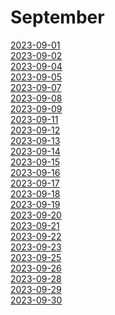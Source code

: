 # September

[2023-09-01](https://currentaffairs.pages.dev/August/2023-09-01)<br>
[2023-09-02](https://currentaffairs.pages.dev/August/2023-09-02)<br>
[2023-09-04](https://currentaffairs.pages.dev/August/2023-09-04)<br>
[2023-09-05](https://currentaffairs.pages.dev/August/2023-09-05)<br>
[2023-09-07](https://currentaffairs.pages.dev/August/2023-09-07)<br>
[2023-09-08](https://currentaffairs.pages.dev/August/2023-09-08)<br>
[2023-09-09](https://currentaffairs.pages.dev/August/2023-09-09)<br>
[2023-09-11](https://currentaffairs.pages.dev/August/2023-09-11)<br>
[2023-09-12](https://currentaffairs.pages.dev/August/2023-09-12)<br>
[2023-09-13](https://currentaffairs.pages.dev/August/2023-09-13)<br>
[2023-09-14](https://currentaffairs.pages.dev/August/2023-09-14)<br>
[2023-09-15](https://currentaffairs.pages.dev/August/2023-09-15)<br>
[2023-09-16](https://currentaffairs.pages.dev/August/2023-09-16)<br>
[2023-09-17](https://currentaffairs.pages.dev/August/2023-09-17)<br>
[2023-09-18](https://currentaffairs.pages.dev/August/2023-09-18)<br>
[2023-09-19](https://currentaffairs.pages.dev/August/2023-09-19)<br>
[2023-09-20](https://currentaffairs.pages.dev/August/2023-09-20)<br>
[2023-09-21](https://currentaffairs.pages.dev/August/2023-09-21)<br>
[2023-09-22](https://currentaffairs.pages.dev/August/2023-09-22)<br>
[2023-09-23](https://currentaffairs.pages.dev/August/2023-09-23)<br>
[2023-09-25](https://currentaffairs.pages.dev/August/2023-09-25)<br>
[2023-09-26](https://currentaffairs.pages.dev/August/2023-09-26)<br>
[2023-09-28](https://currentaffairs.pages.dev/August/2023-09-28)<br>
[2023-09-29](https://currentaffairs.pages.dev/August/2023-09-29)<br>
[2023-09-30](https://currentaffairs.pages.dev/August/2023-09-30)<br>